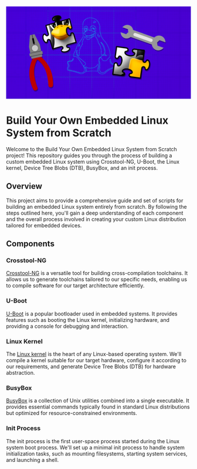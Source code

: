 ![1712882215840](image/README/1712882215840.png)

# Build Your Own Embedded Linux System from Scratch

Welcome to the Build Your Own Embedded Linux System from Scratch project! This repository guides you through the process of building a custom embedded Linux system using Crosstool-NG, U-Boot, the Linux kernel, Device Tree Blobs (DTB), BusyBox, and an init process.

## Overview

This project aims to provide a comprehensive guide and set of scripts for building an embedded Linux system entirely from scratch. By following the steps outlined here, you'll gain a deep understanding of each component and the overall process involved in creating your custom Linux distribution tailored for embedded devices.

## Components

### Crosstool-NG

[Crosstool-NG]() is a versatile tool for building cross-compilation toolchains. It allows us to generate toolchains tailored to our specific needs, enabling us to compile software for our target architecture efficiently.

### U-Boot

[U-Boot]() is a popular bootloader used in embedded systems. It provides features such as booting the Linux kernel, initializing hardware, and providing a console for debugging and interaction.

### Linux Kernel

The [Linux kernel](https://www.kernel.org/) is the heart of any Linux-based operating system. We'll compile a kernel suitable for our target hardware, configure it according to our requirements, and generate Device Tree Blobs (DTB) for hardware abstraction.

### BusyBox

[BusyBox](https://www.busybox.net/) is a collection of Unix utilities combined into a single executable. It provides essential commands typically found in standard Linux distributions but optimized for resource-constrained environments.

### Init Process

The init process is the first user-space process started during the Linux system boot process. We'll set up a minimal init process to handle system initialization tasks, such as mounting filesystems, starting system services, and launching a shell.


